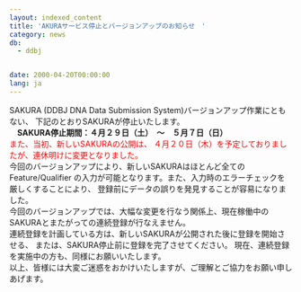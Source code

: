 ```yaml
---
layout: indexed_content
title: 'AKURAサービス停止とバージョンアップのお知らせ　'
category: news
db:
  - ddbj


date: 2000-04-20T00:00:00
lang: ja
---
```


<html>SAKURA (DDBJ DNA Data Submission System)バージョンアップ作業にともない、 下記のとおりSAKURAが停止いたします。<br>　<b>SAKURA停止期間：４月２９日（土）　～　５月７日（日）</b><br>
<font color="red">また、当初、新しいSAKURAの公開は、 ４月２０日（木）を予定しておりましたが、連休明けに変更となりました。</font><br>今回のバージョンアップにより、新しいSAKURAはほとんど全てのFeature/Qualifier の入力が可能となります。また、入力時のエラーチェックを厳しくすることにより、 登録前にデータの誤りを発見することが容易になりました。<br>今回のバージョンアップでは、大幅な変更を行なう関係上、現在稼働中のSAKURAとまたがっての連続登録が行なえません。<br>連続登録を計画している方は、新しいSAKURAが公開された後に登録を開始させる、 または、SAKURA停止前に登録を完了させてください。 現在、連続登録を実施中の方も、同様にお願いいたします。<br>以上、皆様には大変ご迷惑をおかけいたしますが、ご理解とご協力をお願い申しあげます。
</html>

